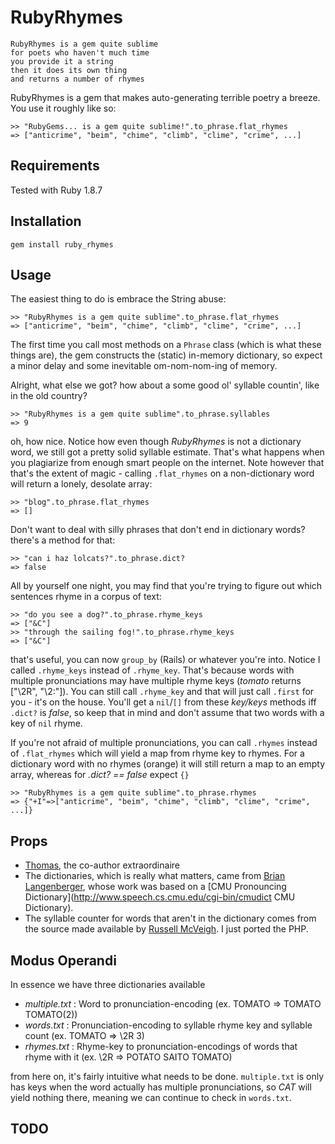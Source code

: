 # RubyRhymes
    RubyRhymes is a gem quite sublime  
    for poets who haven't much time  
    you provide it a string  
    then it does its own thing  
    and returns a number of rhymes  
	
RubyRhymes is a gem that makes auto-generating terrible poetry a breeze. You use it roughly like so:

    >> "RubyGems... is a gem quite sublime!".to_phrase.flat_rhymes
    => ["anticrime", "beim", "chime", "climb", "clime", "crime", ...]

## Requirements
Tested with Ruby 1.8.7

## Installation

    gem install ruby_rhymes
  
## Usage
The easiest thing to do is embrace the String abuse:

    >> "RubyRhymes is a gem quite sublime".to_phrase.flat_rhymes
    => ["anticrime", "beim", "chime", "climb", "clime", "crime", ...]

The first time you call most methods on a `Phrase` class (which is what these things are), the gem constructs the (static) in-memory dictionary, so expect a minor delay and some inevitable om-nom-nom-ing of memory.

Alright, what else we got? how about a some good ol' syllable countin', like in the old country?

    >> "RubyRhymes is a gem quite sublime".to_phrase.syllables
    => 9
    
oh, how nice. Notice how even though _RubyRhymes_ is not a dictionary word, we still got a pretty solid syllable estimate. That's what happens when you plagiarize from enough smart people on the internet. Note however that that's the extent of magic - calling `.flat_rhymes` on a non-dictionary word will return a lonely, desolate array:
    
    >> "blog".to_phrase.flat_rhymes
    => []

Don't want to deal with silly phrases that don't end in dictionary words? there's a method for that:

    >> "can i haz lolcats?".to_phrase.dict?
    => false

All by yourself one night, you may find that you're trying to figure out which sentences rhyme in a corpus of text:

    >> "do you see a dog?".to_phrase.rhyme_keys
    => ["&C"]
    >> "through the sailing fog!".to_phrase.rhyme_keys
    => ["&C"]
    
that's useful, you can now `group_by` (Rails) or whatever you're into. Notice I called `.rhyme_keys` instead of `.rhyme_key`. That's because words with multiple pronunciations may have multiple rhyme keys (*tomato* returns ["\\2R", "\\2:"]). You can still call `.rhyme_key` and that will just call `.first` for you - it's on the house. You'll get a `nil`/`[]` from these _key/keys_ methods iff `.dict?` is _false_, so keep that in mind and don't assume that two words with a key of `nil` rhyme.

If you're not afraid of multiple pronunciations, you can call `.rhymes` instead of `.flat_rhymes` which will yield a map from rhyme key to rhymes. For a dictionary word with no rhymes (orange) it will still return a map to an empty array, whereas for _.dict? == false_ expect `{}`

    >> "RubyRhymes is a gem quite sublime".to_phrase.rhymes
    => {"+I"=>["anticrime", "beim", "chime", "climb", "clime", "crime", ...]}
    
## Props

- [Thomas](https://github.com/thomas-kielbus, "github"), the co-author extraordinaire
- The dictionaries, which is really what matters, came from [Brian Langenberger](http://rhyme.sourceforge.net/index.html "Rhyme Dictionary"), whose work was based on a [CMU Pronouncing Dictionary](http://www.speech.cs.cmu.edu/cgi-bin/cmudict CMU Dictionary).
- The syllable counter for words that aren't in the dictionary comes from the source made available by [Russell McVeigh](http://www.russellmcveigh.info/content/html/syllablecounter.php "PHP Syllable Counter"). I just ported the PHP.

## Modus Operandi
In essence we have three dictionaries available

- _multiple.txt_ : Word to pronunciation-encoding (ex. TOMATO => TOMATO TOMATO(2))
- _words.txt_ : Pronunciation-encoding to syllable rhyme key and syllable count (ex. TOMATO => \2R 3)
- _rhymes.txt_ : Rhyme-key to pronunciation-encodings of words that rhyme with it (ex. \2R => POTATO SAITO TOMATO)

from here on, it's fairly intuitive what needs to be done. `multiple.txt` is only has keys when the word actually has multiple pronunciations, so _CAT_ will yield nothing there, meaning we can continue to check in `words.txt`.

## TODO
